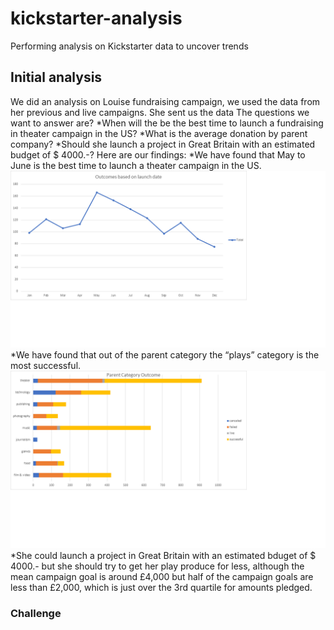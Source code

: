 # kickstarter-analysis
Performing analysis on Kickstarter data to uncover trends

## Initial analysis
We did an analysis on Louise fundraising campaign, we used the data from her previous and live campaigns. She sent us the data 
The questions we want to answer are? 
*When will the be the best time to launch a fundraising in theater campaign in the US?
*What is the average donation by parent company? 
*Should she launch a project in Great Britain with an estimated budget of $ 4000.-?
Here are our findings:
*We have found that May to June is the best time to launch a theater campaign in the US. 
![Outcomes based on launch date](https://github.com/lskerrett/kickstarter-analyis/blob/master/Outcomes%20based%20on%20launch%20date.png)
*We have found that out of the parent category the “plays” category is the most successful. 
![Parent Category Outcome Image](https://github.com/lskerrett/kickstarter-analyis/blob/master/Parent%20Category%20Outcome%20Image.png)
*She could launch a project in Great Britain with an estimated bduget of $ 4000.- but she should try to get her play produce for less, although the mean campaign goal is around £4,000 but half of the campaign goals are less than £2,000, which is just over the 3rd quartile for amounts pledged.

### Challenge
